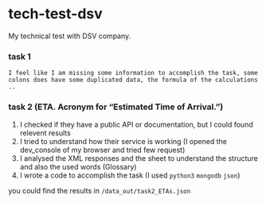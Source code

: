 # tech-test-dsv
My technical test with DSV company.

### task 1
    I feel like I am missing some information to accomplish the task, some colons does have some duplicated data, the formula of the calculations ..

### task 2 (ETA. Acronym for “Estimated Time of Arrival.”)

1. I checked if they have a public API or documentation, but I could found relevent results
2. I tried to understand how their service is working (I opened the dev_console of my browser and tried few request)
3. I analysed the XML responses and the sheet to understand the structure and also the used words (Glossary)
4. I wrote a code to accomplish the task (I used `python3` `mongodb` `json`)

you could find the results in `/data_out/task2_ETAs.json`
